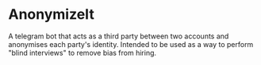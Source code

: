 # AnonymizeIt
A telegram bot that acts as a third party between two accounts and anonymises each party's identity. Intended to be used as a way to perform "blind interviews"  to remove bias from hiring.
